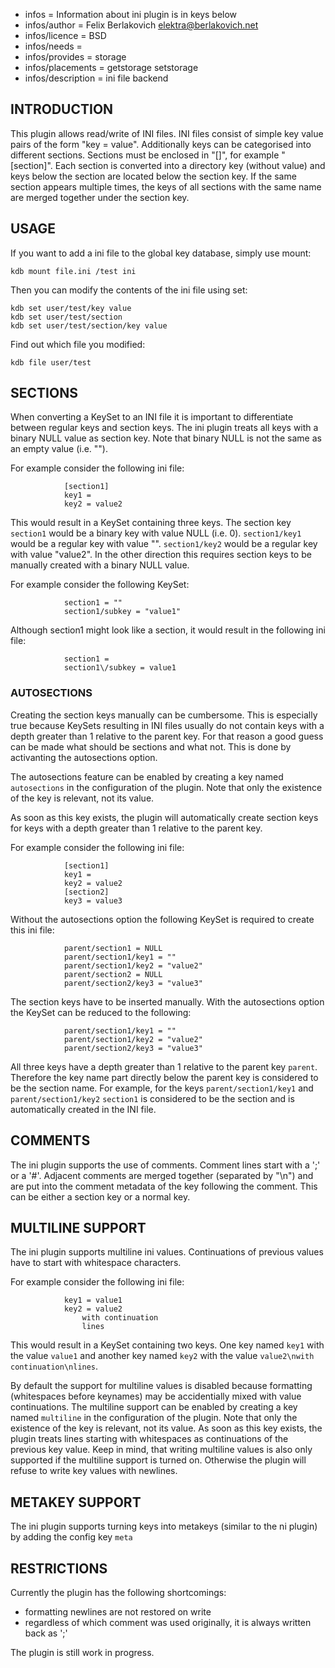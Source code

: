- infos = Information about ini plugin is in keys below
- infos/author = Felix Berlakovich <elektra@berlakovich.net>
- infos/licence = BSD
- infos/needs =
- infos/provides = storage
- infos/placements = getstorage setstorage
- infos/description = ini file backend

## INTRODUCTION ##

This plugin allows read/write of INI files. INI files consist of simple
key value pairs of the form "key = value". Additionally keys can be
categorised into different sections. Sections must be enclosed in "[]",
for example "[section]". Each section is converted into a directory key
(without value) and keys below the section are located below the section
key. If the same section appears multiple times, the keys of all sections
with the same name are merged together under the section key.

## USAGE ##

If you want to add a ini file to the global key database, simply use mount:

    kdb mount file.ini /test ini

Then you can modify the contents of the ini file using set:

    kdb set user/test/key value
    kdb set user/test/section
    kdb set user/test/section/key value

Find out which file you modified:

    kdb file user/test


## SECTIONS ##

When converting a KeySet to an INI file it is important to differentiate between
regular keys and section keys. The ini plugin treats all keys with a binary NULL
value as section key. Note that binary NULL is not the same as an empty value (i.e. "").

For example consider the following ini file:

				[section1]
				key1 =
				key2 = value2
			
This would result in a KeySet containing three keys. The section key `section1` would be
a binary key with value NULL (i.e. 0). `section1/key1` would be a regular key with value "".
`section1/key2` would be a regular key with value "value2". In the other direction this requires
section keys to be manually created with a binary NULL value.  

For example consider the following KeySet:

				section1 = ""
				section1/subkey = "value1"
				
Although section1 might look like a section, it would result in the following ini file:

				section1 =
				section1\/subkey = value1

### AUTOSECTIONS ###

Creating the section keys manually can be cumbersome. This is especially true because
KeySets resulting in INI files usually do not contain keys with a depth greater than
1 relative to the parent key. For that reason a good guess can be made what should be
sections and what not. This is done by activanting the autosections option. 

The autosections feature can be enabled by creating a key named `autosections` 
in the configuration of the plugin. Note that only the existence of the key is relevant, not its value.

As soon as this key exists, the plugin will automatically create section keys for keys
with a depth greater than 1 relative to the parent key.	

For example consider the following ini file:

				[section1]
				key1 =
				key2 = value2
				[section2]
				key3 = value3
				
Without the autosections option the following KeySet is required to create this ini file:

				parent/section1 = NULL
				parent/section1/key1 = ""
				parent/section1/key2 = "value2"
				parent/section2 = NULL
				parent/section2/key3 = "value3"

The section keys have to be inserted manually. With the autosections option the KeySet can
be reduced to the following:

				parent/section1/key1 = ""
				parent/section1/key2 = "value2"
				parent/section2/key3 = "value3"

All three keys have a depth greater than 1 relative to the parent key `parent`. Therefore
the key name part directly below the parent key is considered to be the section name.
For example, for the keys `parent/section1/key1` and `parent/section1/key2` `section1` is considered
to be the section and is automatically created in the INI file.


## COMMENTS ##

The ini plugin supports the use of comments. Comment lines start with
a ';' or a '#'. Adjacent comments are merged together (separated by
"\n") and are put into the comment metadata of the key following the
comment. This can be either a section key or a normal key.



## MULTILINE SUPPORT ##

The ini plugin supports multiline ini values. Continuations of previous values
have to start with whitespace characters. 

For example consider the following ini file:

				key1 = value1
				key2 = value2
					with continuation
					lines

This would result in a KeySet containing two keys. One key named `key1` with the value `value1` and 
another key named `key2` with the value `value2\nwith continuation\nlines`.

By default the support for multiline values is disabled because formatting 
(whitespaces before keynames) may be accidentially mixed with value continuations. 
The multiline support can be enabled by creating a key named `multiline` in the configuration 
of the plugin. Note that only the existence of the key is relevant, not its value. As soon as this
key exists, the plugin treats lines starting with whitespaces as continuations of the previous key value.
Keep in mind, that writing multiline values is also only supported if the multiline support is turned on.
Otherwise the plugin will refuse to write key values with newlines.

## METAKEY SUPPORT ##

The ini plugin supports turning keys into metakeys (similar to the ni plugin) by adding the config key `meta`


## RESTRICTIONS ##

Currently the plugin has the following shortcomings:

- formatting newlines are not restored on write
- regardless of which comment was used originally, it is always written
  back as ';'

The plugin is still work in progress.
